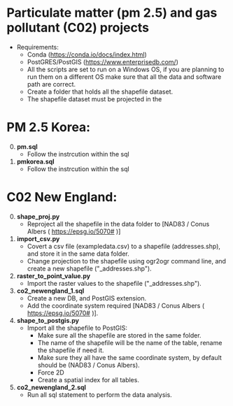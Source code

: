 # Particulate matter (pm 2.5) and gas pollutant (C02) projects
  - Requirements: 
    - Conda (https://conda.io/docs/index.html)
  	- PostGRES/PostGIS (https://www.enterprisedb.com/)
  	- All the scripts are set to run on a Windows OS, if you are planning to run them on a different OS
  	  make sure that all the data and software path are correct.
  	- Create a folder that holds all the shapefile dataset.
  	- The shapefile dataset must be projected in the   

# PM 2.5 Korea:
0. **pm.sql**
	- Follow the instrcution within the sql
1. **pmkorea.sql**
	- Follow the instrcution within the sql

# C02 New England:

0. **shape_proj.py**
	- Reproject all the shapefile in the data folder to [NAD83 / Conus Albers ( https://epsg.io/5070# )]
1. **import_csv.py**
	- Covert a csv file (exampledata.csv) to a shapefile (addresses.shp), and store it in the same data folder.
	- Change projection to the shapefile using ogr2ogr command line, and create a new shapefile ("_addresses.shp").
2. **raster_to_point_value.py**
	- Import the raster values to the shapefile ("_addresses.shp").
3. **co2_newengland_1.sql**
	- Create a new DB, and PostGIS extension.
	- Add the coordinate system required [NAD83 / Conus Albers ( https://epsg.io/5070# )].
4. **shape_to_postgis.py**
	- Import all the shapefile to PostGIS:
		- Make sure all the shapefile are stored in the same folder.
		- The name of the shapefile will be the name of the table, rename the shapefile if need it.
		- Make sure they all have the same coordinate system, by default should be (NAD83 / Conus Albers).
		- Force 2D
		- Create a spatial index for all tables.
5. **co2_newengland_2.sql**
	- Run all sql statement to perform the data analysis.	




